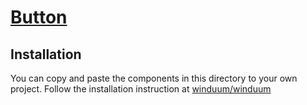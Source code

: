 # [Button](https://winduum.dev/docs/ui/text.html)

## Installation
You can copy and paste the components in this directory to your own project.
Follow the installation instruction at [winduum/winduum](https://github.com/winduum/winduum/tree/main/src/ui/text)

